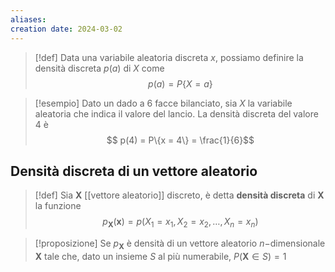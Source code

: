 ```yaml
---
aliases: 
creation date: 2024-03-02
---
```


>[!def]
>Data una variabile aleatoria discreta $x$, possiamo definire la densità discreta $p(a)$ di $X$ come
>$$ p(a) = P \{ X = a \} $$


>[!esempio]
>Dato un dado a 6 facce bilanciato, sia $X$ la variabile aleatoria che indica il valore del lancio. La densità discreta del valore 4 è
>$$ p(4) = P\{x = 4\} = \frac{1}{6}$$


## Densità discreta di un vettore aleatorio
>[!def]
>Sia $\mathbf{X}$ [[vettore aleatorio]] discreto, è detta **densità discreta** di $\mathbf{X}$ la funzione
>$$p_{\mathbf{X}}(\mathbf{x}) = p(X_{1}=x_{1},X_{2} = x_{2},\dots,X_{n}=x_{n})$$

>[!proposizione]
>Se $p_{\mathbf{X}}$ è densità di un vettore aleatorio $n-$dimensionale $\mathbf{X}$ tale che, dato un insieme $S$ al più numerabile, $P(\mathbf{X} \in S) = 1$
